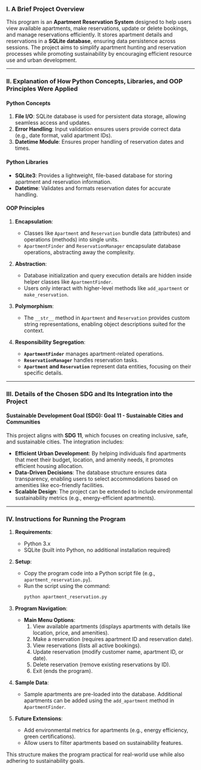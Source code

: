 



### **I. A Brief Project Overview**  
This program is an **Apartment Reservation System** designed to help users view available apartments, make reservations, update or delete bookings, and manage reservations efficiently. It stores apartment details and reservations in a **SQLite database**, ensuring data persistence across sessions. The project aims to simplify apartment hunting and reservation processes while promoting sustainability by encouraging efficient resource use and urban development.

---

### **II. Explanation of How Python Concepts, Libraries, and OOP Principles Were Applied**  

#### **Python Concepts**  
1. **File I/O**: SQLite database is used for persistent data storage, allowing seamless access and updates.  
2. **Error Handling**: Input validation ensures users provide correct data (e.g., date format, valid apartment IDs).  
3. **Datetime Module**: Ensures proper handling of reservation dates and times.  

#### **Python Libraries**  
- **SQLite3**: Provides a lightweight, file-based database for storing apartment and reservation information.  
- **Datetime**: Validates and formats reservation dates for accurate handling.  

#### **OOP Principles**  
1. **Encapsulation**:  
   - Classes like `Apartment` and `Reservation` bundle data (attributes) and operations (methods) into single units.  
   - `ApartmentFinder` and `ReservationManager` encapsulate database operations, abstracting away the complexity.  

2. **Abstraction**:  
   - Database initialization and query execution details are hidden inside helper classes like `ApartmentFinder`.  
   - Users only interact with higher-level methods like `add_apartment` or `make_reservation`.  

3. **Polymorphism**:  
   - The `__str__` method in `Apartment` and `Reservation` provides custom string representations, enabling object descriptions suited for the context.  

4. **Responsibility Segregation**:  
   - **`ApartmentFinder`** manages apartment-related operations.  
   - **`ReservationManager`** handles reservation tasks.  
   - **`Apartment` and `Reservation`** represent data entities, focusing on their specific details.  

---

### **III. Details of the Chosen SDG and Its Integration into the Project**  

#### **Sustainable Development Goal (SDG): Goal 11 - Sustainable Cities and Communities**  
This project aligns with **SDG 11**, which focuses on creating inclusive, safe, and sustainable cities. The integration includes:  
- **Efficient Urban Development**: By helping individuals find apartments that meet their budget, location, and amenity needs, it promotes efficient housing allocation.  
- **Data-Driven Decisions**: The database structure ensures data transparency, enabling users to select accommodations based on amenities like eco-friendly facilities.  
- **Scalable Design**: The project can be extended to include environmental sustainability metrics (e.g., energy-efficient apartments).  

---

### **IV. Instructions for Running the Program**  

1. **Requirements**:  
   - Python 3.x  
   - SQLite (built into Python, no additional installation required)  

2. **Setup**:  
   - Copy the program code into a Python script file (e.g., `apartment_reservation.py`).  
   - Run the script using the command:  
     ```bash
     python apartment_reservation.py
     ```  

3. **Program Navigation**:  
   - **Main Menu Options**:  
     1. View available apartments (displays apartments with details like location, price, and amenities).  
     2. Make a reservation (requires apartment ID and reservation date).  
     3. View reservations (lists all active bookings).  
     4. Update reservation (modify customer name, apartment ID, or date).  
     5. Delete reservation (remove existing reservations by ID).  
     6. Exit (ends the program).  

4. **Sample Data**:  
   - Sample apartments are pre-loaded into the database. Additional apartments can be added using the `add_apartment` method in `ApartmentFinder`.  

5. **Future Extensions**:  
   - Add environmental metrics for apartments (e.g., energy efficiency, green certifications).  
   - Allow users to filter apartments based on sustainability features.  

This structure makes the program practical for real-world use while also adhering to sustainability goals.
